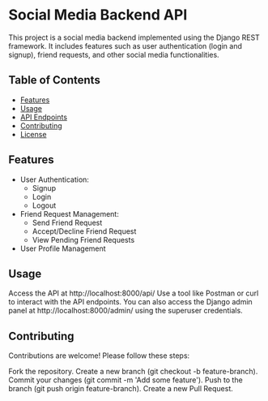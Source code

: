 # Social Media Backend API

This project is a social media backend implemented using the Django REST framework. It includes features such as user authentication (login and signup), friend requests, and other social media functionalities.

## Table of Contents

- [Features](#features)
- [Usage](#usage)
- [API Endpoints](#api-endpoints)
- [Contributing](#contributing)
- [License](#license)

## Features

- User Authentication:
  - Signup
  - Login
  - Logout
- Friend Request Management:
  - Send Friend Request
  - Accept/Decline Friend Request
  - View Pending Friend Requests
- User Profile Management


## Usage
Access the API at http://localhost:8000/api/
Use a tool like Postman or curl to interact with the API endpoints.
You can also access the Django admin panel at http://localhost:8000/admin/ using the superuser credentials.

## Contributing
Contributions are welcome! Please follow these steps:

Fork the repository.
Create a new branch (git checkout -b feature-branch).
Commit your changes (git commit -m 'Add some feature').
Push to the branch (git push origin feature-branch).
Create a new Pull Request.
